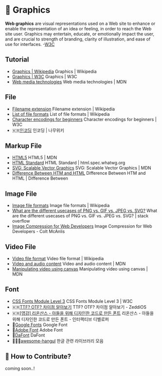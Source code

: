 # 📐 Graphics

**Web graphics** are visual representations used on a Web site to enhance or enable the representation of an idea or feeling, in order to reach the Web site user. Graphics may entertain, educate, or emotionally impact the user, and are crucial to strength of branding, clarity of illustration, and ease of use for interfaces. -[W3C](https://www.w3.org/standards/webdesign/graphics)

## Tutorial

- [Graphics | Wikipedia](https://en.wikipedia.org/wiki/Graphics) Graphics | Wikipedia
- [Graphics | W3C](https://www.w3.org/standards/webdesign/graphics) Graphics | W3C
- [Web media technologies](https://developer.mozilla.org/en-US/docs/Web/Media) Web media technologies | MDN

## File

- [Filename extension](https://en.wikipedia.org/wiki/Filename_extension) Filename extension | Wikipedia
- [List of file formats](https://en.wikipedia.org/wiki/List_of_file_formats) List of file formats | Wikipedia
- [Character encodings for beginners](https://www.w3.org/International/questions/qa-what-is-encoding) Character encodings for beginners | W3C
- 🇰🇷[인코딩](https://namu.wiki/w/%EC%9D%B8%EC%BD%94%EB%94%A9) 인코딩 | 나무위키

## Markup File

- [HTML5](https://developer.mozilla.org/en-US/docs/Web/Guide/HTML/HTML5) HTML5 | MDN
- [HTML Standard](https://html.spec.whatwg.org/multipage/) HTML Standard | html.spec.whatwg.org
- [SVG: Scalable Vector Graphics](https://developer.mozilla.org/en-US/docs/Web/SVG) SVG: Scalable Vector Graphics | MDN
- [Difference Between HTM and HTML](http://www.differencebetween.net/technology/internet/difference-between-htm-and-html/) Difference Between HTM and HTML | Difference Between

## Image File

- [Image file formats](https://en.wikipedia.org/wiki/Image_file_formats) Image file formats | Wikipedia
- [What are the different usecases of PNG vs. GIF vs. JPEG vs. SVG?](https://stackoverflow.com/questions/2336522/what-are-the-different-usecases-of-png-vs-gif-vs-jpeg-vs-svg) What are the different usecases of PNG vs. GIF vs. JPEG vs. SVG? | stack overflow
- [Image Compression for Web Developers](https://www.html5rocks.com/en/tutorials/speed/img-compression/#toc-introduction) Image Compression for Web Developers - Colt McAnlis

## Video File

- [Video file format](https://en.wikipedia.org/wiki/Video_file_format) Video file format | Wikipedia
- [Video and audio content](https://developer.mozilla.org/en-US/docs/Learn/HTML/Multimedia_and_embedding/Video_and_audio_content) Video and audio content | MDN
- [Manipulating video using canvas](https://developer.mozilla.org/en-US/docs/Web/API/Canvas_API/Manipulating_video_using_canvas) Manipulating video using canvas | MDN

## Font

- [CSS Fonts Module Level 3](https://www.w3.org/TR/css-fonts-3/) CSS Fonts Module Level 3 | W3C
- 🇰🇷[TTF? OTF? 차이점 알아보기](https://zeddios.tistory.com/198) TTF? OTF? 차이점 알아보기 - ZeddiOS
- 🇰🇷[[영감] 리온산스 - 아들을 위해 디자인한 코드로 만든 폰트](https://youtu.be/sb7v-d-R11E) 리온산스 - 아들을 위해 디자인한 코드로 만든 폰트 - 인터랙티브 디벨로퍼
- 📕[Google Fonts](https://fonts.google.com/) Google Font
- 📕[Adobe Font](https://fonts.adobe.com/) Adobe Font
- 📕[DaFont](https://www.dafont.com/) DaFont
- 📕🇰🇷[awesome-hangul](https://github.com/lqez/awesome-hangul) 한글 관련 라이브러리 모음

## 👀 How to Contribute?

coming soon..!

